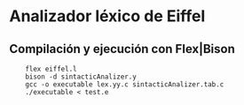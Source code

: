 # Analizador léxico de Eiffel


## Compilación y ejecución con Flex|Bison
```
    flex eiffel.l 
    bison -d sintacticAnalizer.y
    gcc -o executable lex.yy.c sintacticAnalizer.tab.c
    ./executable < test.e 
```
